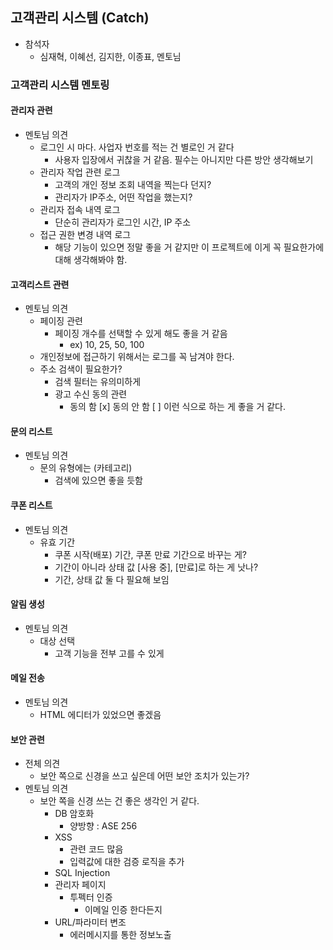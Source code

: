 ## 고객관리 시스템 (Catch)
- 참석자
    - 심재혁, 이혜선, 김지한, 이종표, 멘토님
### 고객관리 시스템 멘토링
#### 관리자 관련
- 멘토님 의견
    - 로그인 시 마다. 사업자 번호를 적는 건 별로인 거 같다
        - 사용자 입장에서 귀찮을 거 같음. 필수는 아니지만 다른 방안 생각해보기
    - 관리자 작업 관련 로그
        - 고객의 개인 정보 조회 내역을 찍는다 던지?
        - 관리자가 IP주소, 어떤 작업을 했는지?
    - 관리자 접속 내역 로그
        - 단순히 관리자가 로그인 시간, IP 주소
    - 접근 권한 변경 내역 로그
        - 해당 기능이 있으면 정말 좋을 거 같지만 이 프로젝트에 이게 꼭 필요한가에 대해 생각해봐야 함.
#### 고객리스트 관련
- 멘토님 의견
    - 페이징 관련
        - 페이징 개수를 선택할 수 있게 해도 좋을 거 같음
            - ex) 10, 25, 50, 100
    - 개인정보에 접근하기 위해서는 로그를 꼭 남겨야 한다.
    - 주소 검색이 필요한가?
        - 검색 필터는 유의미하게
        - 광고 수신 동의 관련
            - 동의 함 [x] 동의 안 함 [ ] 이런 식으로 하는 게 좋을 거 같다.
#### 문의 리스트
- 멘토님 의견
    - 문의 유형에는 (카테고리)
        - 검색에 있으면 좋을 듯함
#### 쿠폰 리스트
- 멘토님 의견
    - 유효 기간
        - 쿠폰 시작(배포) 기간, 쿠폰 만료 기간으로 바꾸는 게?
        - 기간이 아니라 상태 값 [사용 중], [만료]로 하는 게 낫나?
        - 기간, 상태 값 둘 다 필요해 보임
#### 알림 생성
- 멘토님 의견
    - 대상 선택
        - 고객 기능을 전부 고를 수 있게
#### 메일 전송
- 멘토님 의견
    - HTML 에디터가 있었으면 좋겠음
#### 보안 관련
- 전체 의견
    - 보안 쪽으로 신경을 쓰고 싶은데 어떤 보안 조치가 있는가?
- 멘토님 의견
    - 보안 쪽을 신경 쓰는 건 좋은 생각인 거 같다.
        - DB 암호화
            - 양방향 : ASE 256
        - XSS
            - 관련 코드 많음
            - 입력값에 대한 검증 로직을 추가
        - SQL Injection
        - 관리자 페이지
            - 투펙터 인증
                - 이메일 인증 한다든지
        - URL/파라미터 변조
            - 에러메시지를 통한 정보노출